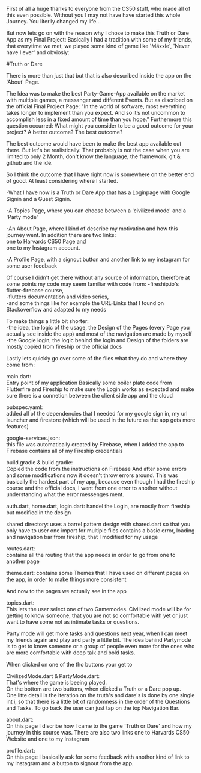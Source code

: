 First of all a huge thanks to everyone from the CS50 stuff, who made all of this even possible.
Without you I may not have have started this whole Journey.
You literlly changed my life...

But now lets go on with the reason why I chose to make this Truth or Dare App as my Final Project:
Basically I had a tradition with some of my friends, that everytime we met, we played some kind of game like 'Mäxxle', 'Never have I ever' and obviosly:

#Truth or Dare

There is more than just that but that is also described inside the app on the 'About' Page.

The Idea was to make the best Party-Game-App available on the market with multiple games, a messanger and different Events.
But as discribed on the official Final Project Page:
"In the world of software, most everything takes longer to implement than you expect. And so it’s not uncommon to accomplish less in a fixed amount of time than you hope."
Furthermore this question occurred:
What might you consider to be a good outcome for your project? A better outcome? The best outcome?

The best outcome would have been to make the best app available out there.
But let's be realistically: 
That probably is not the case when you are limited to only 2 Month, don't know the language, the framework, git & github and the ide.

So I think the outcome that I have right now is somewhere on the better end of good.
At least considering where I started.


-What I have now is a Truth or Dare App that has a Loginpage with Google Signin and a Guest Signin.

-A Topics Page, where you can choose between a 'civilized mode' and a 'Party mode'

-An About Page, where I kind of describe my motivation and how this journey went.
   In addition there are two links:                                                 
     one to Harvards CS50 Page and                                                          
     one to my Instagram account.                                                     

-A Profile Page, with a signout button and another link to my instagram for some user feedback


Of course I didn't get there without any source of information, therefore at some points my code may seem familiar with code from:
-fireship.io's flutter-firebase course,                                                                                                              
-flutters documentation and video series,                                                                                            
-and some things like for example the URL-Links that I found on Stackoverflow and adapted to my needs 

To make things a little bit shorter:                                                                 
-the idea, the logic of the usage, the Design of the Pages (every Page you actually see inside the app) and most of the navigation are made by myself        -the Google login, the logic behind the login and Design of the folders are mostly copied from fireship or the official docs                     


Lastly lets quickly go over some of the files what they do and where they come from:                                             

main.dart:                                                                                            
   Entry point of my application
   Basically some boiler plate code from Flutterfire and Fireship to make sure the Login works as expected and make sure there is a connetion                  between the client side app and the cloud

pubspec.yaml:                                                                          
   added all of the dependencies that I needed for my google sign in, my url launcher 
   and firestore (which will be used in the future as the app gets more features)
              
google-services.json:                                                                     
   this file was automatically created by Firebase, when I added the app to Firebase
   contains all of my Fireship credentials

build.gradle & build.gradle:                                                                               
   Copied the code from the instructions on Firebase
   And after some errors and some modifications now it doesn't throw errors around.
   This was basically the hardest part of my app, because even though I had the fireship course and the official docs, I went from one error to another        without understanding what the error messenges ment.
   
auth.dart, home.dart, login.dart:
   handel the Login, are mostly from fireship but modified in the design

shared directory:
   uses a barrel pattern design with shared.dart so that you only have to user one import for multiple files
   contains a basic error, loading and navigation bar from fireship, that I modified for my usage 

routes.dart:                                   
   contains all the routing that the app needs in order to go from one to another page
   
theme.dart:
   contains some Themes that I have used on different pages on the app, in order to make things more consistent


And now to the pages we actually see in the app


topics.dart:                                                                                                               
   This lets the user select one of two Gamemodes.
   Civilized mode will be for getting to know someone, that you are not so comfortable with yet or just want to have some not as intimate tasks or            questions.
   
   Party mode will get more tasks and questions next year, when I can meet my friends again and play and party a little bit. The idea behind Partymode is      to get to know someone or a group of people even more for the ones who are more comfortable with deep talk and bold tasks.
   
   When clicked on one of the tho buttons your get to 
   
CivilizedMode.dart & PartyMode.dart:                                                                                                   
   That's where the game is beeing played.                                                                                                  
   On the bottom are two buttons, when clicked a Truth or a Dare pop up.                                                                
   One litte detail is the iteration on the truth's and dare's is done by one single int i, so that there is a little bit of randomness in the order of the    Questions and Tasks.
   To go back the user can just tap on the top Navigation Bar.

about.dart:                                                                                             
   On this page I discribe how I came to the game 'Truth or Dare' and how my journey in this course was.
   There are also two links one to Harvards CS50 Website and one to my Instagram
   
profile.dart:                                                                                                              
   On this page I basically ask for some feedback with another kind of link to my Instagram
   and a button to signout from the app.

   
 

